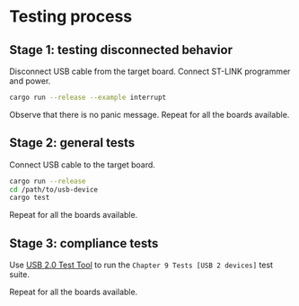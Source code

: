 # Testing process

## Stage 1: testing disconnected behavior

Disconnect USB cable from the target board. Connect ST-LINK programmer and power.
```bash
cargo run --release --example interrupt
```
Observe that there is no panic message.
Repeat for all the boards available.

## Stage 2: general tests

Connect USB cable to the target board.
 
```bash
cargo run --release
cd /path/to/usb-device
cargo test
```

Repeat for all the boards available.

## Stage 3: compliance tests
 
Use [USB 2.0 Test Tool](https://www.usb.org/usb2tools) to run the `Chapter 9 Tests [USB 2 devices]` test suite. 

Repeat for all the boards available.
